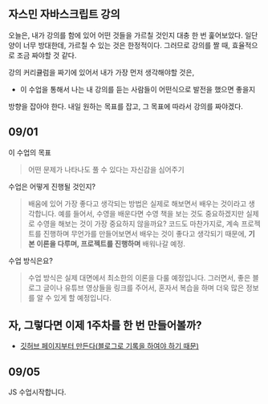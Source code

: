 ## 자스민 자바스크립트 강의

오늘은, 내가 강의를 함에 있어 어떤 것들을 가르칠 것인지 대충 한 번 훑어보았다. 일단 양이 너무 방대한데, 가르칠 수 있는 것은 한정적이다. 그러므로 강의를 짤 때, 효율적으로 조금 짜야할 것 같다.

강의 커리큘럼을 짜기에 있어서 내가 가장 먼저 생각해야할 것은,

- 이 수업을 통해서 나는 내 강의를 듣는 사람들이 어떤식으로 발전을 했으면 좋을지 

방향을 잡아야 한다. 내일 원하는 목표를 잡고, 그 목표에 따라서 강의를 짜야겠다.

## 09/01

이 수업의 목표
> 어떤 문제가 나타나도 풀 수 있다는 자신감을 심어주기

수업은 어떻게 진행될 것인지?
> 배움에 있어 가장 좋다고 생각되는 방법은 실제로 해보면서 배우는 것이라고 생각합니다. 예를 들어서, 수영을 배운다면 수영 책을 보는 것도 중요하겠지만 실제로 수영을 해보는 것이 가장 중요하지 않을까요? 코드도 마찬가지로, 계속 프로젝트를 진행하며 무언가를 만들어보면서 배우는 것이 좋다고 생각되기 때문에, **기본 이론을 다루며, 프로젝트를 진행하며** 배워나갈 예정.

수업 방식은요?
> 수업 방식은 실제 대면에서 최소한의 이론을 다룰 예정입니다. 그러면서, 좋은 블로그 글이나 유튜브 영상들을 링크를 주어서, 혼자서 복습을 하며 더욱 많은 정보를 알 수 있게 할 예정입니다.

## 자, 그렇다면 이제 1주차를 한 번 만들어볼까?

- [깃허브 페이지부터 만든다(블로그로 기록을 하여야 하기 때문)](https://docs.google.com/document/d/1Wx_TWdIW1nqhHlNYvxkJoNH-6RPp0vxJ3m-9xIod0r8/edit)

## 09/05

JS 수업시작합니다.


